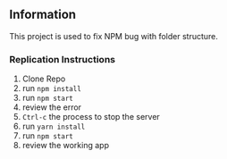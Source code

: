 ## Information
This project is used to fix NPM bug with folder structure.


### Replication Instructions
1. Clone Repo
2. run `npm install`
3. run `npm start`
4. review the error
5. `Ctrl-c` the process to stop the server
6. run `yarn install`
7. run `npm start`
8. review the working app